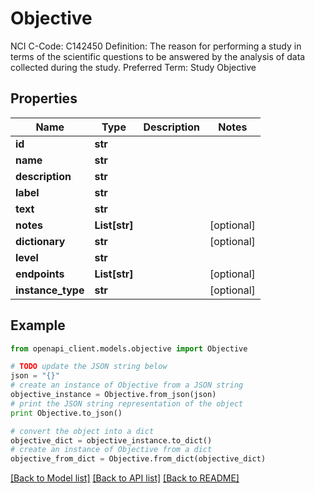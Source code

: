 # Objective

NCI C-Code: C142450 Definition: The reason for performing a study in terms of the scientific questions to be answered by the analysis of data collected during the study. Preferred Term: Study Objective

## Properties
Name | Type | Description | Notes
------------ | ------------- | ------------- | -------------
**id** | **str** |  | 
**name** | **str** |  | 
**description** | **str** |  | 
**label** | **str** |  | 
**text** | **str** |  | 
**notes** | **List[str]** |  | [optional] 
**dictionary** | **str** |  | [optional] 
**level** | **str** |  | 
**endpoints** | **List[str]** |  | [optional] 
**instance_type** | **str** |  | [optional] 

## Example

```python
from openapi_client.models.objective import Objective

# TODO update the JSON string below
json = "{}"
# create an instance of Objective from a JSON string
objective_instance = Objective.from_json(json)
# print the JSON string representation of the object
print Objective.to_json()

# convert the object into a dict
objective_dict = objective_instance.to_dict()
# create an instance of Objective from a dict
objective_from_dict = Objective.from_dict(objective_dict)
```
[[Back to Model list]](../README.md#documentation-for-models) [[Back to API list]](../README.md#documentation-for-api-endpoints) [[Back to README]](../README.md)


